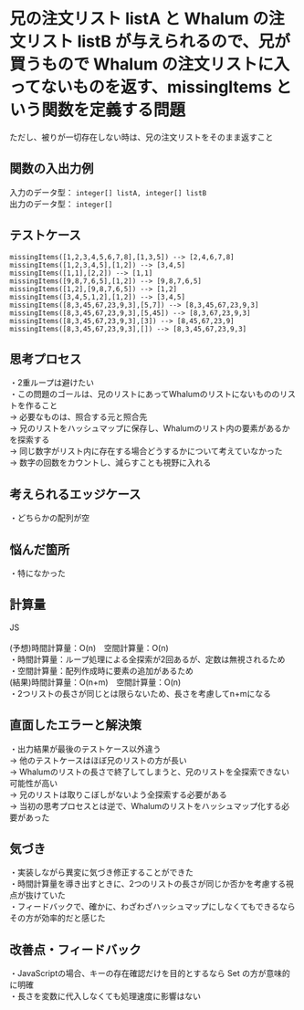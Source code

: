 # 兄の注文リスト listA と Whalum の注文リスト listB が与えられるので、兄が買うもので Whalum の注文リストに入ってないものを返す、missingItems という関数を定義する問題
ただし、被りが一切存在しない時は、兄の注文リストをそのまま返すこと<br>


## 関数の入出力例
入力のデータ型： `integer[] listA, integer[] listB`<br>
出力のデータ型： `integer[]`<br>

## テストケース
`missingItems([1,2,3,4,5,6,7,8],[1,3,5]) --> [2,4,6,7,8]`<br>
`missingItems([1,2,3,4,5],[1,2]) --> [3,4,5]`<br>
`missingItems([1,1],[2,2]) --> [1,1]`<br>
`missingItems([9,8,7,6,5],[1,2]) --> [9,8,7,6,5]`<br>
`missingItems([1,2],[9,8,7,6,5]) --> [1,2]`<br>
`missingItems([3,4,5,1,2],[1,2]) --> [3,4,5]`<br>
`missingItems([8,3,45,67,23,9,3],[5,7]) --> [8,3,45,67,23,9,3]`<br>
`missingItems([8,3,45,67,23,9,3],[5,45]) --> [8,3,67,23,9,3]`<br>
`missingItems([8,3,45,67,23,9,3],[3]) --> [8,45,67,23,9]`<br>
`missingItems([8,3,45,67,23,9,3],[]) --> [8,3,45,67,23,9,3]`<br>

## 思考プロセス
・2重ループは避けたい<br>
・この問題のゴールは、兄のリストにあってWhalumのリストにないもののリストを作ること<br>
→ 必要なものは、照合する元と照合先<br>
→ 兄のリストをハッシュマップに保存し、Whalumのリスト内の要素があるかを探索する<br>
→ 同じ数字がリスト内に存在する場合どうするかについて考えていなかった<br>
→ 数字の回数をカウントし、減らすことも視野に入れる<br>


## 考えられるエッジケース
・どちらかの配列が空<br>


## 悩んだ箇所
・特になかった<br>


## 計算量
JS<br>                                                                        
(予想)時間計算量：O(n)　空間計算量：O(n)<br>
・時間計算量：ループ処理による全探索が2回あるが、定数は無視されるため<br>
・空間計算量：配列作成時に要素の追加があるため<br>
(結果)時間計算量：O(n+m)　空間計算量：O(n)<br>
・2つリストの長さが同じとは限らないため、長さを考慮してn+mになる<br>


## 直面したエラーと解決策
・出力結果が最後のテストケース以外違う<br>
→ 他のテストケースはほぼ兄のリストの方が長い<br>
→ Whalumのリストの長さで終了してしまうと、兄のリストを全探索できない可能性が高い<br>
→ 兄のリストは取りこぼしがないよう全探索する必要がある<br>
→ 当初の思考プロセスとは逆で、Whalumのリストをハッシュマップ化する必要があった<br>


## 気づき
・実装しながら異変に気づき修正することができた<br>
・時間計算量を導き出すときに、2つのリストの長さが同じか否かを考慮する視点が抜けていた<br>
・フィードバックで、確かに、わざわざハッシュマップにしなくてもできるならその方が効率的だと感じた<br>


## 改善点・フィードバック
・JavaScriptの場合、キーの存在確認だけを目的とするなら Set の方が意味的に明確<br>
・長さを変数に代入しなくても処理速度に影響はない<br>
